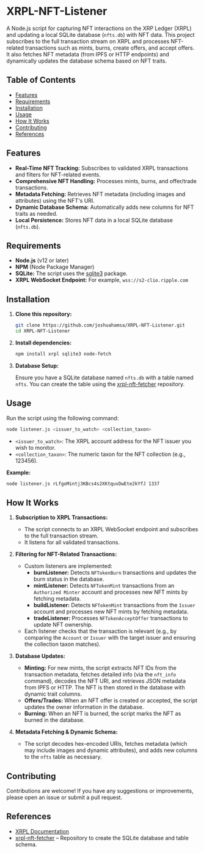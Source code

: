 # XRPL-NFT-Listener

A Node.js script for capturing NFT interactions on the XRP Ledger (XRPL) and updating a local SQLite database (`nfts.db`) with NFT data. This project subscribes to the full transaction stream on XRPL and processes NFT-related transactions such as mints, burns, create offers, and accept offers. It also fetches NFT metadata (from IPFS or HTTP endpoints) and dynamically updates the database schema based on NFT traits.

## Table of Contents

- [Features](#features)
- [Requirements](#requirements)
- [Installation](#installation)
- [Usage](#usage)
- [How It Works](#how-it-works)
- [Contributing](#contributing)
- [References](#references)

## Features

- **Real-Time NFT Tracking:** Subscribes to validated XRPL transactions and filters for NFT-related events.
- **Comprehensive NFT Handling:** Processes mints, burns, and offer/trade transactions.
- **Metadata Fetching:** Retrieves NFT metadata (including images and attributes) using the NFT's URI.
- **Dynamic Database Schema:** Automatically adds new columns for NFT traits as needed.
- **Local Persistence:** Stores NFT data in a local SQLite database (`nfts.db`).

## Requirements

- **Node.js** (v12 or later)
- **NPM** (Node Package Manager)
- **SQLite:** The script uses the [sqlite3](https://www.npmjs.com/package/sqlite3) package.
- **XRPL WebSocket Endpoint:** For example, `wss://s2-clio.ripple.com`

## Installation

1. **Clone this repository:**

   ```bash
   git clone https://github.com/joshuahamsa/XRPL-NFT-Listener.git
   cd XRPL-NFT-Listener
   ```

2. **Install dependencies:**

   ```bash
   npm install xrpl sqlite3 node-fetch
   ```

3. **Database Setup:**

   Ensure you have a SQLite database named `nfts.db` with a table named `nfts`. You can create the table using the [xrpl-nft-fetcher](https://github.com/joshuahamsa/xrpl-nft-fetcher) repository. 

## Usage

Run the script using the following command:

```bash
node listener.js <issuer_to_watch> <collection_taxon>
```

- `<issuer_to_watch>`: The XRPL account address for the NFT issuer you wish to monitor.
- `<collection_taxon>`: The numeric taxon for the NFT collection (e.g., 123456).

**Example:**

```bash
node listener.js rLfgoMintj3KBcs4s2XKtquvDwEte2kYfJ 1337
```

## How It Works

1. **Subscription to XRPL Transactions:**
   - The script connects to an XRPL WebSocket endpoint and subscribes to the full transaction stream.
   - It listens for all validated transactions.

2. **Filtering for NFT-Related Transactions:**
   - Custom listeners are implemented:
     - **burnListener:** Detects `NFTokenBurn` transactions and updates the burn status in the database.
     - **mintListener:** Detects `NFTokenMint` transactions from an `Authorized Minter` account and processes new NFT mints by fetching metadata.
     - **buildListener:** Detects `NFTokenMint` transactions  from the `Issuer` account and processes new NFT mints by fetching metadata.
     - **tradeListener:** Processes `NFTokenAcceptOffer` transactions to update NFT ownership.
   - Each listener checks that the transaction is relevant (e.g., by comparing the `Account` or `Issuer` with the target issuer and ensuring the collection taxon matches).

3. **Database Updates:**
   - **Minting:** For new mints, the script extracts NFT IDs from the transaction metadata, fetches detailed info (via the `nft_info` command), decodes the NFT URI, and retrieves JSON metadata from IPFS or HTTP. The NFT is then stored in the database with dynamic trait columns.
   - **Offers/Trades:** When an NFT offer is created or accepted, the script updates the owner information in the database.
   - **Burning:** When an NFT is burned, the script marks the NFT as burned in the database.

4. **Metadata Fetching & Dynamic Schema:**
   - The script decodes hex-encoded URIs, fetches metadata (which may include images and dynamic attributes), and adds new columns to the `nfts` table as necessary.

## Contributing

Contributions are welcome! If you have any suggestions or improvements, please open an issue or submit a pull request.

## References

- [XRPL Documentation](https://xrpl.org/)
- [xrpl-nft-fetcher](https://github.com/joshuahamsa/xrpl-nft-fetcher) – Repository to create the SQLite database and table schema.
